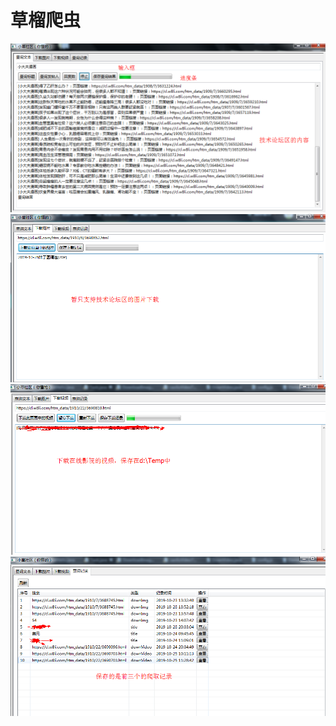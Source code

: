 # 草榴爬虫
![image](https://github.com/zsdnishishui/uploadImg/blob/master/tilte.png)
![image](https://github.com/zsdnishishui/uploadImg/blob/master/downImg.png)
![image](https://github.com/zsdnishishui/uploadImg/blob/master/downVideo.png)
![image](https://github.com/zsdnishishui/uploadImg/blob/master/record.png)
